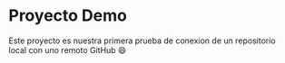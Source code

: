 # Proyecto Demo
Este proyecto es nuestra primera prueba de conexion de un repositorio local con uno remoto GitHub :smile: